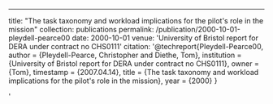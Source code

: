 ---
title: "The task taxonomy and workload implications for the pilot&apos;s role
in the mission"
collection: publications
permalink: /publication/2000-10-01-pleydell-pearce00
date: 2000-10-01
venue: 'University of Bristol report for DERA under contract no CHS0111'
citation: '@techreport{Pleydell-Pearce00,
 author = {Pleydell-Pearce, Christopher and Diethe, Tom},
 institution = {University of Bristol report for DERA under contract no CHS0111},
 owner = {Tom},
 timestamp = {2007.04.14},
 title = {The task taxonomy and workload implications for the pilot&apos;s role
in the mission},
 year = {2000}
}

'